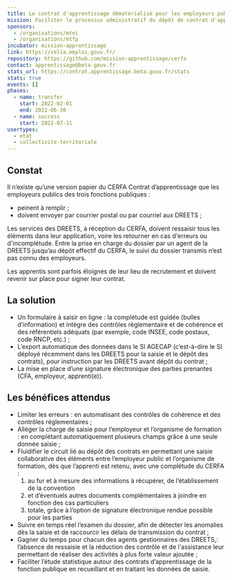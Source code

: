 ```yaml
---
title: Le contrat d'apprentissage dématérialisé pour les employeurs publics
mission: Faciliter le processus administratif du dépôt de contrat d'apprentissage pour les employeurs publics
sponsors:
  - /organisations/mtei
  - /organisations/mtfp
incubator: mission-apprentissage
link: https://celia.emploi.gouv.fr/
repository: https://github.com/mission-apprentissage/cerfa
contact: apprentissage@beta.gouv.fr
stats_url: https://contrat.apprentissage.beta.gouv.fr/stats
stats: true
events: []
phases:
  - name: transfer
    start: 2022-02-01
    end: 2022-06-30
  - name: success
    start: 2022-07-31
usertypes:
  - etat
  - collectivite-territoriale
---
```

## Constat

Il n’existe qu’une version papier du CERFA Contrat d’apprentissage que les employeurs publics des trois fonctions publiques : 
- peinent à remplir ; 
- doivent envoyer par courrier postal ou par courriel aux DREETS ;

Les services des DREETS, à réception du CERFA, doivent ressaisir tous les éléments dans leur application, voire les retourner en cas d'erreurs ou d'incomplétude.
Entre la prise en charge du dossier par un agent de la DREETS jusqu’au dépôt effectif du CERFA, le suivi du dossier transmis n’est pas connu des employeurs.

Les apprentis sont parfois éloignés de leur lieu de recrutement et doivent revenir sur place pour signer leur contrat.


## La solution

- Un formulaire à saisir en ligne : la complétude est guidée (bulles d’information) et intègre des contrôles règlementaire et de cohérence et des référentiels adéquats (par exemple, code INSEE, code postaux, code RNCP, etc.) ;
- L’export automatique des données dans le SI AGECAP (c’est-à-dire le SI déployé récemment dans les DREETS pour la saisie et le dépôt des contrats), pour instruction par les DREETS avant dépôt du contrat ;
- La mise en place d’une signature électronique des parties prenantes (CFA, employeur, apprenti(e)).

## Les bénéfices attendus

- Limiter les erreurs : en automatisant des contrôles de cohérence et des contrôles réglementaires ; 
- Alléger la charge de saisie pour l’employeur et l’organisme de formation : en complétant automatiquement plusieurs champs grâce à une seule donnée saisie ;
- Fluidifier le circuit lié au dépôt des contrats en permettant une saisie collaborative des éléments entre l’employeur public et l’organisme de formation, dès que l’apprenti est retenu, avec une complétude du CERFA : 
  1. au fur et à mesure des informations à récupérer, de l’établissement de la convention 
  2. et d’éventuels autres documents complémentaires à joindre en fonction des cas particuliers 
  3. totale, grâce à l’option de signature électronique rendue possible pour les parties
- Suivre en temps réel l’examen du dossier, afin de détecter les anomalies dès la saisie et de raccourcir les délais de transmission du contrat ;
- Gagner du temps pour chacun des agents gestionnaires des DREETS,: l’absence de ressaisie et la réduction des contrôle et de l'assistance leur permettant de réaliser des activités à plus forte valeur ajoutée ;
- Faciliter l’étude statistique autour des contrats d’apprentissage de la fonction publique en recueillant et en traitant les données de saisie.



